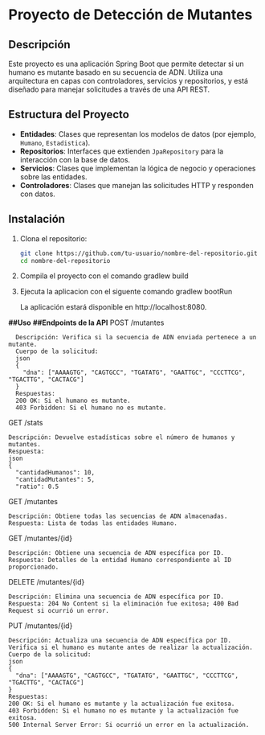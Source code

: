 # Proyecto de Detección de Mutantes

## Descripción

Este proyecto es una aplicación Spring Boot que permite detectar si un humano es mutante basado en su secuencia de ADN. Utiliza una arquitectura en capas con controladores, servicios y repositorios, y está diseñado para manejar solicitudes a través de una API REST.

## Estructura del Proyecto

- **Entidades**: Clases que representan los modelos de datos (por ejemplo, `Humano`, `Estadistica`).
- **Repositorios**: Interfaces que extienden `JpaRepository` para la interacción con la base de datos.
- **Servicios**: Clases que implementan la lógica de negocio y operaciones sobre las entidades.
- **Controladores**: Clases que manejan las solicitudes HTTP y responden con datos.

## Instalación

1. Clona el repositorio:

   ```bash
   git clone https://github.com/tu-usuario/nombre-del-repositorio.git
   cd nombre-del-repositorio
2. Compila el proyecto con el comando
   gradlew build
3. Ejecuta la aplicacion con el siguente comando
   gradlew bootRun

   La aplicación estará disponible en http://localhost:8080.

**##Uso**
  **##Endpoints de la API**
  POST /mutantes

      Descripción: Verifica si la secuencia de ADN enviada pertenece a un mutante.
      Cuerpo de la solicitud:
      json
      {
        "dna": ["AAAAGTG", "CAGTGCC", "TGATATG", "GAATTGC", "CCCTTCG", "TGACTTG", "CACTACG"]
      }
      Respuestas:
      200 OK: Si el humano es mutante.
      403 Forbidden: Si el humano no es mutante.
  GET /stats

    Descripción: Devuelve estadísticas sobre el número de humanos y mutantes.
    Respuesta:
    json
    {
      "cantidadHumanos": 10,
      "cantidadMutantes": 5,
      "ratio": 0.5
      
  GET /mutantes
  
    Descripción: Obtiene todas las secuencias de ADN almacenadas.
    Respuesta: Lista de todas las entidades Humano.
    
  GET /mutantes/{id}

    Descripción: Obtiene una secuencia de ADN específica por ID.
    Respuesta: Detalles de la entidad Humano correspondiente al ID proporcionado.
    
  DELETE /mutantes/{id}

    Descripción: Elimina una secuencia de ADN específica por ID.
    Respuesta: 204 No Content si la eliminación fue exitosa; 400 Bad Request si ocurrió un error.

  PUT /mutantes/{id}

    Descripción: Actualiza una secuencia de ADN específica por ID. Verifica si el humano es mutante antes de realizar la actualización.
    Cuerpo de la solicitud:
    json
    {
      "dna": ["AAAAGTG", "CAGTGCC", "TGATATG", "GAATTGC", "CCCTTCG", "TGACTTG", "CACTACG"]
    }
    Respuestas:
    200 OK: Si el humano es mutante y la actualización fue exitosa.
    403 Forbidden: Si el humano no es mutante y la actualización fue exitosa.
    500 Internal Server Error: Si ocurrió un error en la actualización.
       

